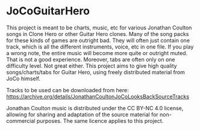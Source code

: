 # JoCoGuitarHero

This project is meant to be charts, music, etc for various Jonathan Coulton songs in Clone Hero or other Guitar Hero clones. Many of the song packs for these kinds of games are outright bad. They will often just contain one track, which is all the different instruments, voice, etc in one file. If you play a wrong note, the entire music will become more quite or outright muted. That is not a good experience. Moreover, tabs are often only on one difficulty level. Not great either. This project aims to give high quality songs/charts/tabs for Guitar Hero, using freely distributed material from JoCo himself.

Tracks to be used can be downloaded from here: https://archive.org/details/JonathanCoultonJoCoLooksBackSourceTracks

Jonathan Coulton music is distributed under the CC BY-NC 4.0 license, allowing for sharing and adaptation of the source material for non-commercial purposes. The same licence applies to this project.
